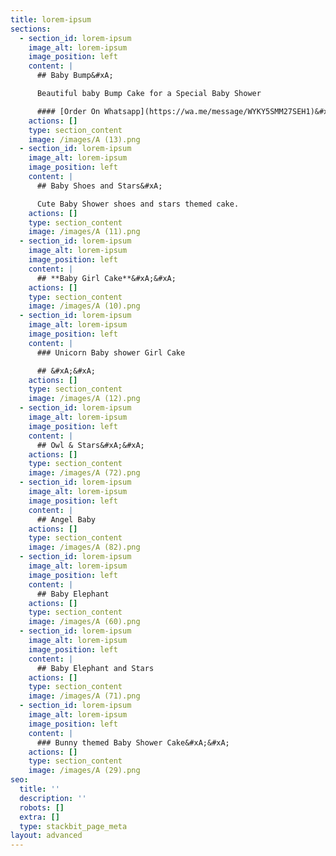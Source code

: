 ```yaml
---
title: lorem-ipsum
sections:
  - section_id: lorem-ipsum
    image_alt: lorem-ipsum
    image_position: left
    content: |
      ## Baby Bump&#xA;

      Beautiful baby Bump Cake for a Special Baby Shower

      #### [Order On Whatsapp](https://wa.me/message/WYKY5SMM27SEH1)&#xA;&#xA;
    actions: []
    type: section_content
    image: /images/A (13).png
  - section_id: lorem-ipsum
    image_alt: lorem-ipsum
    image_position: left
    content: |
      ## Baby Shoes and Stars&#xA;

      Cute Baby Shower shoes and stars themed cake.
    actions: []
    type: section_content
    image: /images/A (11).png
  - section_id: lorem-ipsum
    image_alt: lorem-ipsum
    image_position: left
    content: |
      ## **Baby Girl Cake**&#xA;&#xA;
    actions: []
    type: section_content
    image: /images/A (10).png
  - section_id: lorem-ipsum
    image_alt: lorem-ipsum
    image_position: left
    content: |
      ### Unicorn Baby shower Girl Cake

      ## &#xA;&#xA;
    actions: []
    type: section_content
    image: /images/A (12).png
  - section_id: lorem-ipsum
    image_alt: lorem-ipsum
    image_position: left
    content: |
      ## Owl & Stars&#xA;&#xA;
    actions: []
    type: section_content
    image: /images/A (72).png
  - section_id: lorem-ipsum
    image_alt: lorem-ipsum
    image_position: left
    content: |
      ## Angel Baby
    actions: []
    type: section_content
    image: /images/A (82).png
  - section_id: lorem-ipsum
    image_alt: lorem-ipsum
    image_position: left
    content: |
      ## Baby Elephant
    actions: []
    type: section_content
    image: /images/A (60).png
  - section_id: lorem-ipsum
    image_alt: lorem-ipsum
    image_position: left
    content: |
      ## Baby Elephant and Stars
    actions: []
    type: section_content
    image: /images/A (71).png
  - section_id: lorem-ipsum
    image_alt: lorem-ipsum
    image_position: left
    content: |
      ### Bunny themed Baby Shower Cake&#xA;&#xA;
    actions: []
    type: section_content
    image: /images/A (29).png
seo:
  title: ''
  description: ''
  robots: []
  extra: []
  type: stackbit_page_meta
layout: advanced
---
```

